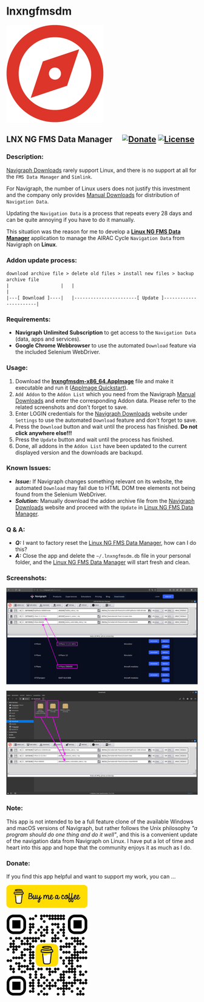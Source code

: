 # lnxngfmsdm

![icon](images/compass-3-256.png)

## LNX NG FMS Data Manager  [![Donate](https://img.shields.io/badge/Donate-BuyMeaCoffee-ffdd00)](https://www.buymeacoffee.com/berndgz) [![License](https://img.shields.io/badge/License-MIT-blue)](LICENSE)

### Description:

[Navigraph Downloads](https://navigraph.com/downloads) rarely support Linux, and there is no support at all for the `FMS Data Manager` and `Simlink`.

For Navigraph, the number of Linux users does not justify this investment and the company only provides [Manual Downloads](https://navigraph.com/downloads) for distribution of `Navigation Data`.

Updating the `Navigation Data` is a process that repeats every 28 days and can be quite annoying if you have to do it manually.

This situation was the reason for me to develop a [__Linux NG FMS Data Manager__](https://github.com/berndgz/lnxngfmsdm) application to manage the AIRAC Cycle `Navigation Data` from Navigraph on __Linux__.

### Addon update process:
```text
download archive file > delete old files > install new files > backup archive file
|                   |   |                                                        |
|---[ Download ]----|   |-----------------------[ Update ]-----------------------|
```

### Requirements:

* __Navigraph Unlimited Subscription__ to get access to the `Navigation Data` (data, apps and services).
* __Google Chrome Webbrowser__ to use the automated `Download` feature via the included Selenium WebDriver.

### Usage:

1. Download the [__lnxngfmsdm-x86_64.AppImage__](https://github.com/berndgz/lnxngfmsdm/releases) file and make it executable and run it ([AppImage Quickstart](https://docs.appimage.org/introduction/quickstart.html)).
2. `Add Addon` to the `Addon List` which you need from the Navigraph [Manual Downloads](https://navigraph.com/downloads) and enter the corresponding Addon data. Please refer to the related screenshots and don't forget to save.
3. Enter LOGIN credentials for the [Navigraph Downloads](https://navigraph.com/downloads) website under `Settings` to use the automated `Download` feature and don't forget to save.
4. Press the `Download` button and wait until the process has finished. __Do not click anywhere else!!!__
5. Press the `Update` button and wait until the process has finished.
6. Done, all addons in the `Addon List` have been updated to the current displayed version and the downloads are backupd.

### Known Issues:

* __*Issue:*__ If Navigraph changes something relevant on its website, the automated `Download` may fail due to HTML DOM tree elements not being found from the Selenium WebDriver.
* __*Solution:*__ Manually download the addon archive file from the [Navigraph Downloads](https://navigraph.com/downloads) website and proceed with the `Update` in [Linux NG FMS Data Manager](https://github.com/berndgz/lnxngfmsdm).

### Q & A:

* __*Q:*__ I want to factory reset the [Linux NG FMS Data Manager](https://github.com/berndgz/lnxngfmsdm), how can I do this?
* __*A:*__ Close the app and delete the `~/.lnxngfmsdm.db` file in your personal folder, and the [Linux NG FMS Data Manager](https://github.com/berndgz/lnxngfmsdm) will start fresh and clean.

### Screenshots:

[![Software](screenshots/lnxngfmsdm_software.png "Software")](screenshots/lnxngfmsdm_software.png)

[![Archive](screenshots/lnxngfmsdm_archive.png "Archive")](screenshots/lnxngfmsdm_archive.png)

### Note:

This app is not intended to be a full feature clone of the available Windows and macOS versions of Navigraph, but rather follows the Unix philosophy *"a program should do one thing and do it well"*, and this is a convenient update of the navigation data from Navigraph on Linux. I have put a lot of time and heart into this app and hope that the community enjoys it as much as I do.

### Donate:

If you find this app helpful and want to support my work, you can ...

[![Donate Icon](support/berndgz_bmc_icon.png)](https://www.buymeacoffee.com/berndgz)

[![Donate QR](support/berndgz_bmc_qr.png)](https://www.buymeacoffee.com/berndgz)
